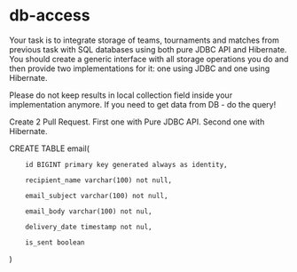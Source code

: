 # db-access

Your task is to integrate storage of teams, tournaments and matches from previous task with SQL databases using both pure JDBC API and Hibernate.
You should create a generic interface with all storage operations you do and then provide two implementations for it: one using JDBC and one using Hibernate. 

Please do not keep results in local collection field inside your implementation anymore. 
If you need to get data from DB - do the query!

Create 2 Pull Request. First one with Pure JDBC API. Second one with Hibernate.

CREATE TABLE email(

        id BIGINT primary key generated always as identity,
        
        recipient_name varchar(100) not null,
        
        email_subject varchar(100) not null,
        
        email_body varchar(100) not nul,
        
        delivery_date timestamp not nul,
        
        is_sent boolean
)
